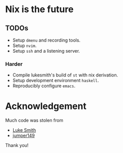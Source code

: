 # Nix is the future

## TODOs

+ Setup `dmenu` and recording tools. 
+ Setup `nvim`.
+ Setup `ssh` and a listening server.

### Harder

+ Compile lukesmith's build of `st` with nix derivation.
+ Setup development environment `haskell`.
+ Reproducibly configure `emacs`.

# Acknowledgement

Much code was stolen from

+ [Luke Smith](https://github.com/LukeSmithxyz/)
+ [jumper149](https://github.com/jumper149/)

Thank you!
